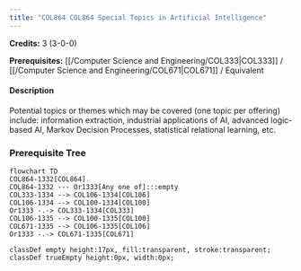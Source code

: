 ```yaml
---
title: "COL864 COL864 Special Topics in Artificial Intelligence"
---
```

**Credits:** 3 (3-0-0)

**Prerequisites:** [[/Computer Science and Engineering/COL333|COL333]] / [[/Computer Science and Engineering/COL671|COL671]] / Equivalent

#### Description
Potential topics or themes which may be covered (one topic per offering) include: information extraction, industrial applications of AI, advanced logic-based AI, Markov Decision Processes, statistical relational learning, etc.

### Prerequisite Tree

```mermaid
flowchart TD
COL864-1332[COL864]
COL864-1332 --- Or1333[Any one of]:::empty
COL333-1334 --> COL106-1334[COL106]
COL106-1334 --> COL100-1334[COL100]
Or1333 -.-> COL333-1334[COL333]
COL106-1335 --> COL100-1335[COL100]
COL671-1335 --> COL106-1335[COL106]
Or1333 -.-> COL671-1335[COL671]

classDef empty height:17px, fill:transparent, stroke:transparent;
classDef trueEmpty height:0px, width:0px;
```